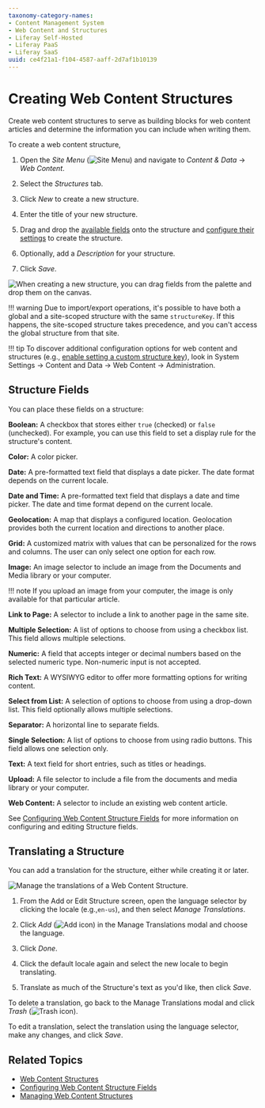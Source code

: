 ```yaml
---
taxonomy-category-names:
- Content Management System
- Web Content and Structures
- Liferay Self-Hosted
- Liferay PaaS
- Liferay SaaS
uuid: ce4f21a1-f104-4587-aaff-2d7af1b10139
---
```


# Creating Web Content Structures

Create web content structures to serve as building blocks for web content articles and determine the information you can include when writing them.

To create a web content structure,

1. Open the *Site Menu* (![Site Menu](../../../images/icon-product-menu.png)) and navigate to *Content & Data* &rarr; *Web Content*.

1. Select the *Structures* tab.

1. Click *New* to create a new structure.

1. Enter the title of your new structure.

1. Drag and drop the [available fields](#structure-fields) onto the structure and [configure their settings](./configuring-web-content-structure-fields.md#configurable-settings) to create the structure.

1. Optionally, add a *Description* for your structure.

1. Click *Save*.

![When creating a new structure, you can drag fields from the palette and drop them on the canvas.](./creating-web-contentstructures/images/01.png)

!!! warning
    Due to import/export operations, it's possible to have both a global and a site-scoped structure with the same `structureKey`. If this happens, the site-scoped structure takes precedence, and you can't access the global structure from that site.

!!! tip
    To discover additional configuration options for web content and structures (e.g., [enable setting a custom structure key](./whats-new-with-web-content-structures-in-7-4.md#setting-the-web-content-structure-key)), look in System Settings &rarr; Content and Data &rarr; Web Content &rarr; Administration.

## Structure Fields

You can place these fields on a structure:

**Boolean:** A checkbox that stores either `true` (checked) or `false` (unchecked). For example, you can use this field to set a display rule for the structure's content.

**Color:** A color picker.

**Date:** A pre-formatted text field that displays a date picker. The date format depends on the current locale.

**Date and Time:** A pre-formatted text field that displays a date and time picker. The date and time format depend on the current locale.

**Geolocation:** A map that displays a configured location. Geolocation provides both the current location and directions to another place.

**Grid:** A customized matrix with values that can be personalized for the rows and columns. The user can only select one option for each row.

**Image:** An image selector to include an image from the Documents and Media library or your computer.

!!! note
    If you upload an image from your computer, the image is only available for that particular article.

**Link to Page:** A selector to include a link to another page in the same site.

**Multiple Selection:** A list of options to choose from using a checkbox list. This field allows multiple selections.

**Numeric:** A field that accepts integer or decimal numbers based on the selected numeric type. Non-numeric input is not accepted.

**Rich Text:** A WYSIWYG editor to offer more formatting options for writing content.

**Select from List:** A selection of options to choose from using a drop-down list. This field optionally allows multiple selections.

**Separator:** A horizontal line to separate fields.

**Single Selection:** A list of options to choose from using radio buttons. This field allows one selection only.

**Text:** A text field for short entries, such as titles or headings.

**Upload:** A file selector to include a file from the documents and media library or your computer.

**Web Content:** A selector to include an existing web content article.

See [Configuring Web Content Structure Fields](./configuring-web-content-structure-fields.md) for more information on configuring and editing Structure fields.

## Translating a Structure

You can add a translation for the structure, either while creating it or later.

![Manage the translations of a Web Content Structure.](./creating-web-contentstructures/images/02.png)

1. From the Add or Edit Structure screen, open the language selector by clicking the locale (e.g.,`en-us`), and then select *Manage Translations*.

1. Click *Add* (![Add icon](../../../images/icon-add.png)) in the Manage Translations modal and choose the language.

1. Click *Done*.

1. Click the default locale again and select the new locale to begin translating.

1. Translate as much of the Structure's text as you'd like, then click *Save*.

To delete a translation, go back to the Manage Translations modal and click *Trash* (![Trash icon](../../../images/icon-trash.png)).

To edit a translation, select the translation using the language selector, make any changes, and click *Save*.

## Related Topics

- [Web Content Structures](../web-content-structures.md)
- [Configuring Web Content Structure Fields](./configuring-web-content-structure-fields.md)
- [Managing Web Content Structures](./managing-web-content-structures.md)
